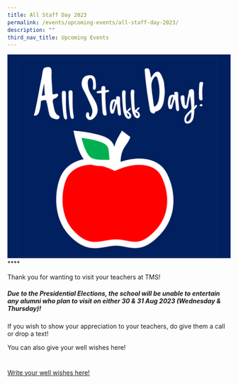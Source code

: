 ```yaml
---
title: All Staff Day 2023
permalink: /events/upcoming-events/all-staff-day-2023/
description: ""
third_nav_title: Upcoming Events
---
```

![](/images/all%20staff%20day.png)****

Thank you for wanting to visit your teachers at TMS!
 
##### Due to the Presidential Elections, the school will be *unable to entertain any alumni* who plan to visit on either 30 & 31 Aug 2023 (Wednesday & Thursday)!

If you wish to show your appreciation to your teachers, do give them a call or drop a text!

You can also give your well wishes here!
# 
[Write your well wishes here!](https://tinyurl.com/TMSAwishesASD2023)